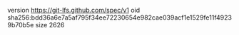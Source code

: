 version https://git-lfs.github.com/spec/v1
oid sha256:bdd36a6e7a5af795f34ee72230654e982cae039acf1e1529fe11f49239b70b5e
size 2626
